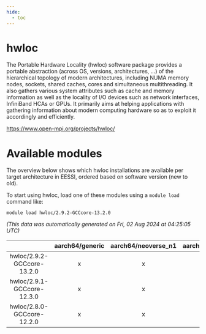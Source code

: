 ```yaml
---
hide:
  - toc
---
```


hwloc
=====


The Portable Hardware Locality (hwloc) software package provides a portable abstraction (across OS, versions, architectures, ...) of the hierarchical topology of modern architectures, including NUMA memory nodes, sockets, shared caches, cores and simultaneous multithreading. It also gathers various system attributes such as cache and memory information as well as the locality of I/O devices such as network interfaces, InfiniBand HCAs or GPUs. It primarily aims at helping applications with gathering information about modern computing hardware so as to exploit it accordingly and efficiently.

https://www.open-mpi.org/projects/hwloc/
# Available modules


The overview below shows which hwloc installations are available per target architecture in EESSI, ordered based on software version (new to old).

To start using hwloc, load one of these modules using a `module load` command like:

```shell
module load hwloc/2.9.2-GCCcore-13.2.0
```

*(This data was automatically generated on Fri, 02 Aug 2024 at 04:25:05 UTC)*  

| |aarch64/generic|aarch64/neoverse_n1|aarch64/neoverse_v1|x86_64/generic|x86_64/amd/zen2|x86_64/amd/zen3|x86_64/amd/zen4|x86_64/intel/haswell|x86_64/intel/skylake_avx512|
| :---: | :---: | :---: | :---: | :---: | :---: | :---: | :---: | :---: | :---: |
|hwloc/2.9.2-GCCcore-13.2.0|x|x|x|x|x|x|x|x|x|
|hwloc/2.9.1-GCCcore-12.3.0|x|x|x|x|x|x|x|x|x|
|hwloc/2.8.0-GCCcore-12.2.0|x|x|x|x|x|x|-|x|x|
